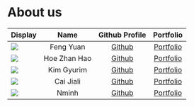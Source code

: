 # About us

Display |     Name     |             Github Profile             | Portfolio 
--------|:------------:|:--------------------------------------:|:---------:
![](https://via.placeholder.com/100.png?text=Photo) |  Feng Yuan   |   [Github](https://github.com/srfl0)   | [Portfolio](team/srfl0.md)
![](https://via.placeholder.com/100.png?text=Photo) | Hoe Zhan Hao | [Github](https://github.com/H-ZhanHao) | [Portfolio](team/h-zhanhao.md)
![](https://via.placeholder.com/100.png?text=Photo) |  Kim Gyurim  |  [Github](https://github.com/yok2086)  | [Portfolio](team/yok2086.md)
![](https://via.placeholder.com/100.png?text=Photo) |  Cai Jiali   |  [Github](https://github.com/kemilii)  | [Portfolio](team/kemilii.md)
![](https://via.placeholder.com/100.png?text=Photo) |    Nminh     |  [Github](https://github.com/minhbgn)  | [Portfolio](team/minhbgn.md)
